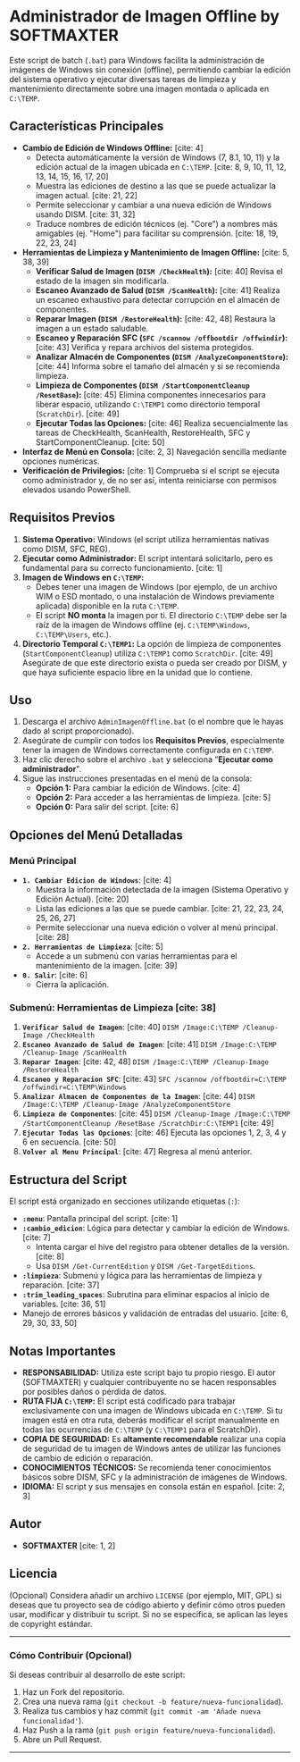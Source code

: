 # Administrador de Imagen Offline by SOFTMAXTER

Este script de batch (`.bat`) para Windows facilita la administración de imágenes de Windows sin conexión (offline), permitiendo cambiar la edición del sistema operativo y ejecutar diversas tareas de limpieza y mantenimiento directamente sobre una imagen montada o aplicada en `C:\TEMP`.

## Características Principales

* **Cambio de Edición de Windows Offline:** [cite: 4]
    * Detecta automáticamente la versión de Windows (7, 8.1, 10, 11) y la edición actual de la imagen ubicada en `C:\TEMP`. [cite: 8, 9, 10, 11, 12, 13, 14, 15, 16, 17, 20]
    * Muestra las ediciones de destino a las que se puede actualizar la imagen actual. [cite: 21, 22]
    * Permite seleccionar y cambiar a una nueva edición de Windows usando DISM. [cite: 31, 32]
    * Traduce nombres de edición técnicos (ej. "Core") a nombres más amigables (ej. "Home") para facilitar su comprensión. [cite: 18, 19, 22, 23, 24]
* **Herramientas de Limpieza y Mantenimiento de Imagen Offline:** [cite: 5, 38, 39]
    * **Verificar Salud de Imagen (`DISM /CheckHealth`):** [cite: 40] Revisa el estado de la imagen sin modificarla.
    * **Escaneo Avanzado de Salud (`DISM /ScanHealth`):** [cite: 41] Realiza un escaneo exhaustivo para detectar corrupción en el almacén de componentes.
    * **Reparar Imagen (`DISM /RestoreHealth`):** [cite: 42, 48] Restaura la imagen a un estado saludable.
    * **Escaneo y Reparación SFC (`SFC /scannow /offbootdir /offwindir`):** [cite: 43] Verifica y repara archivos del sistema protegidos.
    * **Analizar Almacén de Componentes (`DISM /AnalyzeComponentStore`):** [cite: 44] Informa sobre el tamaño del almacén y si se recomienda limpieza.
    * **Limpieza de Componentes (`DISM /StartComponentCleanup /ResetBase`):** [cite: 45] Elimina componentes innecesarios para liberar espacio, utilizando `C:\TEMP1` como directorio temporal (`ScratchDir`). [cite: 49]
    * **Ejecutar Todas las Opciones:** [cite: 46] Realiza secuencialmente las tareas de CheckHealth, ScanHealth, RestoreHealth, SFC y StartComponentCleanup. [cite: 50]
* **Interfaz de Menú en Consola:** [cite: 2, 3] Navegación sencilla mediante opciones numéricas.
* **Verificación de Privilegios:** [cite: 1] Comprueba si el script se ejecuta como administrador y, de no ser así, intenta reiniciarse con permisos elevados usando PowerShell.

## Requisitos Previos

1.  **Sistema Operativo:** Windows (el script utiliza herramientas nativas como DISM, SFC, REG).
2.  **Ejecutar como Administrador:** El script intentará solicitarlo, pero es fundamental para su correcto funcionamiento. [cite: 1]
3.  **Imagen de Windows en `C:\TEMP`:**
    * Debes tener una imagen de Windows (por ejemplo, de un archivo WIM o ESD montado, o una instalación de Windows previamente aplicada) disponible en la ruta `C:\TEMP`.
    * El script **NO monta** la imagen por ti. El directorio `C:\TEMP` debe ser la raíz de la imagen de Windows offline (ej. `C:\TEMP\Windows`, `C:\TEMP\Users`, etc.).
4.  **Directorio Temporal `C:\TEMP1`:** La opción de limpieza de componentes (`StartComponentCleanup`) utiliza `C:\TEMP1` como `ScratchDir`. [cite: 49] Asegúrate de que este directorio exista o pueda ser creado por DISM, y que haya suficiente espacio libre en la unidad que lo contiene.

## Uso

1.  Descarga el archivo `AdminImagenOffline.bat` (o el nombre que le hayas dado al script proporcionado).
2.  Asegúrate de cumplir con todos los **Requisitos Previos**, especialmente tener la imagen de Windows correctamente configurada en `C:\TEMP`.
3.  Haz clic derecho sobre el archivo `.bat` y selecciona "**Ejecutar como administrador**".
4.  Sigue las instrucciones presentadas en el menú de la consola:
    * **Opción 1:** Para cambiar la edición de Windows. [cite: 4]
    * **Opción 2:** Para acceder a las herramientas de limpieza. [cite: 5]
    * **Opción 0:** Para salir del script. [cite: 6]

## Opciones del Menú Detalladas

### Menú Principal

* **`1. Cambiar Edicion de Windows`**: [cite: 4]
    * Muestra la información detectada de la imagen (Sistema Operativo y Edición Actual). [cite: 20]
    * Lista las ediciones a las que se puede cambiar. [cite: 21, 22, 23, 24, 25, 26, 27]
    * Permite seleccionar una nueva edición o volver al menú principal. [cite: 28]
* **`2. Herramientas de Limpieza`**: [cite: 5]
    * Accede a un submenú con varias herramientas para el mantenimiento de la imagen. [cite: 39]
* **`0. Salir`**: [cite: 6]
    * Cierra la aplicación.

### Submenú: Herramientas de Limpieza [cite: 38]

1.  **`Verificar Salud de Imagen`**: [cite: 40] `DISM /Image:C:\TEMP /Cleanup-Image /CheckHealth`
2.  **`Escaneo Avanzado de Salud de Imagen`**: [cite: 41] `DISM /Image:C:\TEMP /Cleanup-Image /ScanHealth`
3.  **`Reparar Imagen`**: [cite: 42, 48] `DISM /Image:C:\TEMP /Cleanup-Image /RestoreHealth`
4.  **`Escaneo y Reparacion SFC`**: [cite: 43] `SFC /scannow /offbootdir=C:\TEMP /offwindir=C:\TEMP\Windows`
5.  **`Analizar Almacen de Componentes de la Imagen`**: [cite: 44] `DISM /Image:C:\TEMP /Cleanup-Image /AnalyzeComponentStore`
6.  **`Limpieza de Componentes`**: [cite: 45] `DISM /Cleanup-Image /Image:C:\TEMP /StartComponentCleanup /ResetBase /ScratchDir:C:\TEMP1` [cite: 49]
7.  **`Ejecutar Todas las Opciones`**: [cite: 46] Ejecuta las opciones 1, 2, 3, 4 y 6 en secuencia. [cite: 50]
8.  **`Volver al Menu Principal`**: [cite: 47] Regresa al menú anterior.

## Estructura del Script

El script está organizado en secciones utilizando etiquetas (`:`):

* **`:menu`**: Pantalla principal del script. [cite: 1]
* **`:cambio_edicion`**: Lógica para detectar y cambiar la edición de Windows. [cite: 7]
    * Intenta cargar el hive del registro para obtener detalles de la versión. [cite: 8]
    * Usa `DISM /Get-CurrentEdition` y `DISM /Get-TargetEditions`.
* **`:limpieza`**: Submenú y lógica para las herramientas de limpieza y reparación. [cite: 37]
* **`:trim_leading_spaces`**: Subrutina para eliminar espacios al inicio de variables. [cite: 36, 51]
* Manejo de errores básicos y validación de entradas del usuario. [cite: 6, 29, 30, 33, 50]

## Notas Importantes

* **RESPONSABILIDAD:** Utiliza este script bajo tu propio riesgo. El autor (SOFTMAXTER) y cualquier contribuyente no se hacen responsables por posibles daños o pérdida de datos.
* **RUTA FIJA `C:\TEMP`:** El script está codificado para trabajar exclusivamente con una imagen de Windows ubicada en `C:\TEMP`. Si tu imagen está en otra ruta, deberás modificar el script manualmente en todas las ocurrencias de `C:\TEMP` (y `C:\TEMP1` para el ScratchDir).
* **COPIA DE SEGURIDAD:** Es **altamente recomendable** realizar una copia de seguridad de tu imagen de Windows antes de utilizar las funciones de cambio de edición o reparación.
* **CONOCIMIENTOS TÉCNICOS:** Se recomienda tener conocimientos básicos sobre DISM, SFC y la administración de imágenes de Windows.
* **IDIOMA:** El script y sus mensajes en consola están en español. [cite: 2, 3]

## Autor

* **SOFTMAXTER** [cite: 1, 2]

## Licencia

(Opcional) Considera añadir un archivo `LICENSE` (por ejemplo, MIT, GPL) si deseas que tu proyecto sea de código abierto y definir cómo otros pueden usar, modificar y distribuir tu script. Si no se especifica, se aplican las leyes de copyright estándar.

---
### Cómo Contribuir (Opcional)

Si deseas contribuir al desarrollo de este script:

1.  Haz un Fork del repositorio.
2.  Crea una nueva rama (`git checkout -b feature/nueva-funcionalidad`).
3.  Realiza tus cambios y haz commit (`git commit -am 'Añade nueva funcionalidad'`).
4.  Haz Push a la rama (`git push origin feature/nueva-funcionalidad`).
5.  Abre un Pull Request.

---